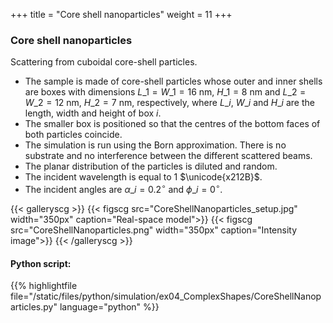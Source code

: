 +++
title = "Core shell nanoparticles"
weight = 11
+++

### Core shell nanoparticles

Scattering from cuboidal core-shell particles.

* The sample is made of core-shell particles whose outer and inner shells are boxes with dimensions $L\_1 = W\_1 = 16$ nm, $H\_1 = 8$ nm and $L\_2 = W\_2 = 12$ nm, $H\_2 = 7$ nm, respectively, where $L\_i$, $W\_i$ and $H\_i$ are the length, width and height of box $i$.
* The smaller box is positioned so that the centres of the bottom faces of both particles coincide.
* The simulation is run using the Born approximation. There is no substrate and no interference between the different scattered beams.
* The planar distribution of the particles is diluted and random.
* The incident wavelength is equal to $1$ $\unicode{x212B}$.
* The incident angles are $\alpha\_i = 0.2 ^{\circ}$ and $\phi\_i = 0^{\circ}$.  


{{< galleryscg >}}
{{< figscg src="CoreShellNanoparticles_setup.jpg" width="350px" caption="Real-space model">}}
{{< figscg src="CoreShellNanoparticles.png" width="350px" caption="Intensity image">}}
{{< /galleryscg >}}

#### Python script:
{{% highlightfile file="/static/files/python/simulation/ex04_ComplexShapes/CoreShellNanoparticles.py" language="python" %}}

